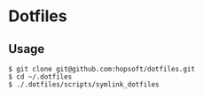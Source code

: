 # Dotfiles

## Usage

```
$ git clone git@github.com:hopsoft/dotfiles.git
$ cd ~/.dotfiles
$ ./.dotfiles/scripts/symlink_dotfiles
```
